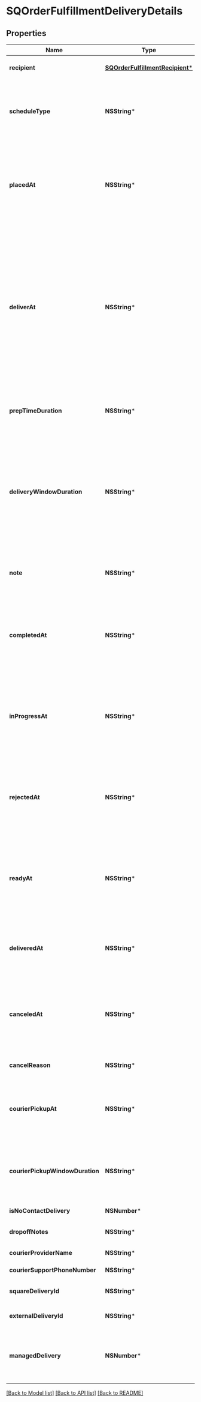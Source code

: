 # SQOrderFulfillmentDeliveryDetails

## Properties
Name | Type | Description | Notes
------------ | ------------- | ------------- | -------------
**recipient** | [**SQOrderFulfillmentRecipient***](SQOrderFulfillmentRecipient.md) | The contact information for the person to receive the fulfillment. | [optional] 
**scheduleType** | **NSString*** | Indicates the fulfillment delivery schedule type. If &#x60;SCHEDULED&#x60;, then &#x60;deliver_at&#x60; is required. If &#x60;ASAP&#x60;, then &#x60;prep_time_duration&#x60; is required. The default is &#x60;SCHEDULED&#x60;. | [optional] 
**placedAt** | **NSString*** | The [timestamp](https://developer.squareup.com/docs/build-basics/working-with-dates) indicating when the fulfillment was placed. The timestamp must be in RFC 3339 format (for example, \&quot;2016-09-04T23:59:33.123Z\&quot;). Must be in RFC 3339 timestamp format, e.g., \&quot;2016-09-04T23:59:33.123Z\&quot;. | [optional] 
**deliverAt** | **NSString*** | The [timestamp](https://developer.squareup.com/docs/build-basics/working-with-dates) that represents the start of the delivery period. When the fulfillment &#x60;schedule_type&#x60; is &#x60;ASAP&#x60;, the field is automatically set to the current time plus the &#x60;prep_time_duration&#x60;. Otherwise, the application can set this field while the fulfillment &#x60;state&#x60; is &#x60;PROPOSED&#x60;, &#x60;RESERVED&#x60;, or &#x60;PREPARED&#x60; (any time before the terminal state such as &#x60;COMPLETED&#x60;, &#x60;CANCELED&#x60;, and &#x60;FAILED&#x60;).  The timestamp must be in RFC 3339 format (for example, \&quot;2016-09-04T23:59:33.123Z\&quot;). | [optional] 
**prepTimeDuration** | **NSString*** | The duration of time it takes to prepare and deliver this fulfillment. The timestamp must be in RFC 3339 format (for example, \&quot;P1W3D\&quot;). | [optional] 
**deliveryWindowDuration** | **NSString*** | The time period after the &#x60;deliver_at&#x60; timestamp in which to deliver the order. Applications can set this field when the fulfillment &#x60;state&#x60; is &#x60;PROPOSED&#x60;, &#x60;RESERVED&#x60;, or &#x60;PREPARED&#x60; (any time before the terminal state such as &#x60;COMPLETED&#x60;, &#x60;CANCELED&#x60;, and &#x60;FAILED&#x60;). The timestamp must be in RFC 3339 format (for example, \&quot;P1W3D\&quot;). | [optional] 
**note** | **NSString*** | Provides additional instructions about the delivery fulfillment. It is displayed in the Square Point of Sale application and set by the API. | [optional] 
**completedAt** | **NSString*** | The [timestamp](https://developer.squareup.com/docs/build-basics/working-with-dates) indicates when the seller completed the fulfillment. This field is automatically set when  fulfillment &#x60;state&#x60; changes to &#x60;COMPLETED&#x60;. The timestamp must be in RFC 3339 format (for example, \&quot;2016-09-04T23:59:33.123Z\&quot;). | [optional] 
**inProgressAt** | **NSString*** | The [timestamp](https://developer.squareup.com/docs/build-basics/working-with-dates) indicates when the seller started processing the fulfillment. This field is automatically set when the fulfillment &#x60;state&#x60; changes to &#x60;RESERVED&#x60;. The timestamp must be in RFC 3339 format (for example, \&quot;2016-09-04T23:59:33.123Z\&quot;). | [optional] 
**rejectedAt** | **NSString*** | The [timestamp](https://developer.squareup.com/docs/build-basics/working-with-dates) indicating when the fulfillment was rejected. This field is automatically set when the fulfillment &#x60;state&#x60; changes to &#x60;FAILED&#x60;. The timestamp must be in RFC 3339 format (for example, \&quot;2016-09-04T23:59:33.123Z\&quot;). | [optional] 
**readyAt** | **NSString*** | The [timestamp](https://developer.squareup.com/docs/build-basics/working-with-dates) indicating when the seller marked the fulfillment as ready for courier pickup. This field is automatically set when the fulfillment &#x60;state&#x60; changes to PREPARED. The timestamp must be in RFC 3339 format (for example, \&quot;2016-09-04T23:59:33.123Z\&quot;). | [optional] 
**deliveredAt** | **NSString*** | The [timestamp](https://developer.squareup.com/docs/build-basics/working-with-dates) indicating when the fulfillment was delivered to the recipient. The timestamp must be in RFC 3339 format (for example, \&quot;2016-09-04T23:59:33.123Z\&quot;). | [optional] 
**canceledAt** | **NSString*** | The [timestamp](https://developer.squareup.com/docs/build-basics/working-with-dates) indicating when the fulfillment was canceled. This field is automatically set when the fulfillment &#x60;state&#x60; changes to &#x60;CANCELED&#x60;.  The timestamp must be in RFC 3339 format (for example, \&quot;2016-09-04T23:59:33.123Z\&quot;). | [optional] 
**cancelReason** | **NSString*** | The delivery cancellation reason. Max length: 100 characters. | [optional] 
**courierPickupAt** | **NSString*** | The [timestamp](https://developer.squareup.com/docs/build-basics/working-with-dates) indicating when an order can be picked up by the courier for delivery. The timestamp must be in RFC 3339 format (for example, \&quot;2016-09-04T23:59:33.123Z\&quot;). | [optional] 
**courierPickupWindowDuration** | **NSString*** | The period of time in which the order should be picked up by the courier after the &#x60;courier_pickup_at&#x60; timestamp. The time must be in RFC 3339 format (for example, \&quot;P1W3D\&quot;). | [optional] 
**isNoContactDelivery** | **NSNumber*** | Whether the delivery is preferred to be no contact. | [optional] 
**dropoffNotes** | **NSString*** | A note to provide additional instructions about how to deliver the order. | [optional] 
**courierProviderName** | **NSString*** | The name of the courier provider. | [optional] 
**courierSupportPhoneNumber** | **NSString*** | The support phone number of the courier. | [optional] 
**squareDeliveryId** | **NSString*** | The identifier for the delivery created by Square. | [optional] 
**externalDeliveryId** | **NSString*** | The identifier for the delivery created by the third-party courier service. | [optional] 
**managedDelivery** | **NSNumber*** | The flag to indicate the delivery is managed by a third party (ie DoorDash), which means we may not receive all recipient information for PII purposes. | [optional] 

[[Back to Model list]](../README.md#documentation-for-models) [[Back to API list]](../README.md#documentation-for-api-endpoints) [[Back to README]](../README.md)



